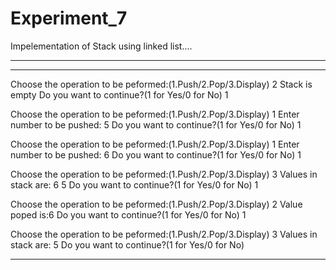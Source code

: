 # Experiment_7
Impelementation of Stack using linked list....
***
---
Choose the operation to be peformed:(1.Push/2.Pop/3.Display)
2
Stack is empty
Do you want to continue?(1 for Yes/0 for No)
1

Choose the operation to be peformed:(1.Push/2.Pop/3.Display)
1
Enter number to be pushed:
5
Do you want to continue?(1 for Yes/0 for No)
1

Choose the operation to be peformed:(1.Push/2.Pop/3.Display)
1
Enter number to be pushed:
6
Do you want to continue?(1 for Yes/0 for No)
1

Choose the operation to be peformed:(1.Push/2.Pop/3.Display)
3
Values in stack are:
6       5
Do you want to continue?(1 for Yes/0 for No)
1

Choose the operation to be peformed:(1.Push/2.Pop/3.Display)
2
Value poped is:6
Do you want to continue?(1 for Yes/0 for No)
1

Choose the operation to be peformed:(1.Push/2.Pop/3.Display)
3
Values in stack are:
5
Do you want to continue?(1 for Yes/0 for No)
***
